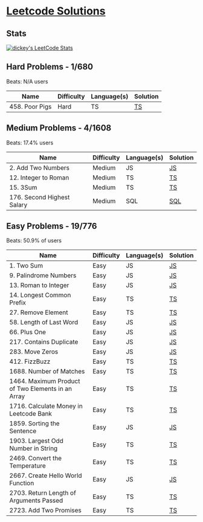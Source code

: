 # [Leetcode Solutions](https://leetcode.com/dickey)

## Stats

[![dickey's LeetCode Stats](https://leetcode-stats.vercel.app/api?username=dickey&theme=Dark)](https://github.com/JeremyTsaii/leetcode-stats)

## Hard Problems - 1/680

Beats: N/A users

| Name           | Difficulty | Language(s) | Solution           |
| -------------- | ---------- | ----------- | ------------------ |
| 458. Poor Pigs | Hard       | TS          | [TS](/hard/458.ts) |

## Medium Problems - 4/1608

Beats: 17.4% users

| Name                       | Difficulty | Language(s) | Solution               |
| -------------------------- | ---------- | ----------- | ---------------------- |
| 2. Add Two Numbers         | Medium     | JS          | [JS](/medium/2.js)     |
| 12. Integer to Roman       | Medium     | TS          | [TS](/medium/12.ts)    |
| 15. 3Sum                   | Medium     | TS          | [TS](/medium/15.ts)    |
| 176. Second Highest Salary | Medium     | SQL         | [SQL](/medium/176.sql) |

## Easy Problems - 19/776

Beats: 50.9% of users

| Name                                              | Difficulty | Language(s) | Solution            |
| ------------------------------------------------- | ---------- | ----------- | ------------------- |
| 1. Two Sum                                        | Easy       | JS          | [JS](/easy/1.js)    |
| 9. Palindrome Numbers                             | Easy       | JS          | [JS](/easy/9.js)    |
| 13. Roman to Integer                              | Easy       | JS          | [JS](/easy/13.js)   |
| 14. Longest Common Prefix                         | Easy       | TS          | [TS](/easy/14.ts)   |
| 27. Remove Element                                | Easy       | TS          | [TS](/easy/27.ts)   |
| 58. Length of Last Word                           | Easy       | JS          | [JS](/easy/58.js)   |
| 66. Plus One                                      | Easy       | JS          | [JS](/easy/66.js)   |
| 217. Contains Duplicate                           | Easy       | JS          | [JS](/easy/217.js)  |
| 283. Move Zeros                                   | Easy       | JS          | [JS](/easy/283.js)  |
| 412. FizzBuzz                                     | Easy       | TS          | [TS](/easy/412.ts)  |
| 1688. Number of Matches                           | Easy       | TS          | [TS](/easy/1688.ts) |
| 1464. Maximum Product of Two Elements in an Array | Easy       | TS          | [TS](/easy/1464.ts) |
| 1716. Calculate Money in Leetcode Bank            | Easy       | TS          | [TS](/easy/1716.ts) |
| 1859. Sorting the Sentence                        | Easy       | JS          | [JS](/easy/1859.js) |
| 1903. Largest Odd Number in String                | Easy       | TS          | [TS](/easy/1903.ts) |
| 2469. Convert the Temperature                     | Easy       | TS          | [TS](/easy/2469.ts) |
| 2667. Create Hello World Function                 | Easy       | JS          | [JS](/easy/2667.js) |
| 2703. Return Length of Arguments Passed           | Easy       | TS          | [TS](/easy/2703.ts) |
| 2723. Add Two Promises                            | Easy       | TS          | [TS](/easy/2723.ts) |
